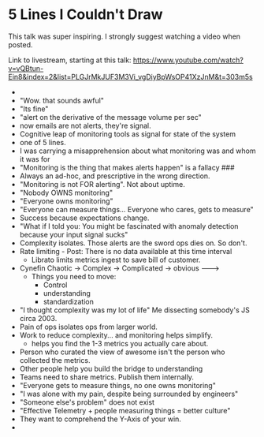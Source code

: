 # 5 Lines I Couldn't Draw

This talk was super inspiring.  I strongly suggest watching a video when posted.

Link to livestream, starting at this talk:
https://www.youtube.com/watch?v=vQBtun-Ein8&index=2&list=PLGJrMkJUF3M3Vi_vgDiyBpWsOP41XzJnM&t=303m5s

* <insert perl humor>
* "Wow. that sounds awful"
* "Its fine"
* "alert on the derivative of the message volume per sec"
* now emails are not alerts, they're signal.
* Cognitive leap of monitoring tools as signal for state of the system
* one of 5 lines.
* I was carrying a misapprehension about what monitoring was and whom it was for
* "Monitoring is the thing that makes alerts happen" is a fallacy ###
* Always an ad-hoc, and prescriptive in the wrong direction.
* "Monitoring is not FOR alerting".  Not about uptime.
* "Nobody OWNS monitoring"
* "Everyone owns monitoring"
* "Everyone can measure things... Everyone who cares, gets to measure"
* Success because expectations change.
* "What if I told you: You might be fascinated with anomaly detection because
  your input signal sucks"
* Complexity isolates.  Those alerts are the sword ops dies on.  So don't.
* Rate limiting - Post:  There is no data available at this time interval
    * Librato limits metrics ingest to save bill of customer.
* Cynefin  Chaotic -> Complex -> Complicated -> obvious --->
    * Things you need to move:
        * Control
        * understanding
        * standardization
* "I thought complexity was my lot of life" Me dissecting somebody's JS circa
  2003.
* Pain of ops isolates ops from larger world.
* Work to reduce complexity... and monitoring helps simplify.
    * helps you find the 1-3 metrics you actually care about.  
* Person who curated the view of awesome isn't the person who collected the
  metrics.
* Other people help you build the bridge to understanding
* Teams need to share metrics.  Publish them internally.
* "Everyone gets to measure things, no one owns monitoring"
* "I was alone with my pain, despite being surrounded by engineers"
* "Someone else's problem" does not exist
* "Effective Telemetry + people measuring things = better culture"
* They want to comprehend the Y-Axis of your win.
*
